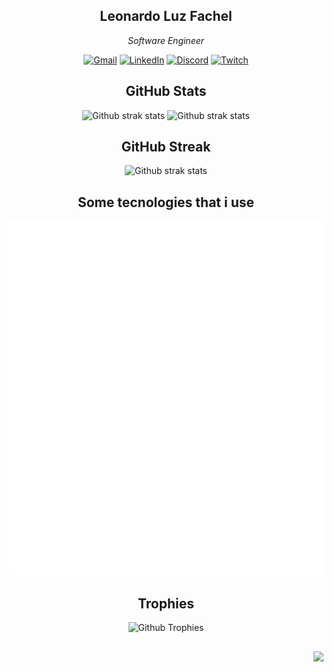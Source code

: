 <div 
  align="center"
>

  ## Leonardo Luz Fachel
  
  _Software Engineer_
  
  [![Gmail](https://img.shields.io/badge/Gmail-D14836?style=for-the-badge&logo=gmail&logoColor=white)](mailto:leonardo.luz.fc@gmail.com)
  [![LinkedIn](https://img.shields.io/badge/linkedin-%230077B5.svg?style=for-the-badge&logo=linkedin&logoColor=white)](https://linkedin.com/in/leonardo-luz-fachel-697867286)
  [![Discord](https://img.shields.io/badge/Discord-%235865F2.svg?style=for-the-badge&logo=discord&logoColor=white)](https://discord.com/users/leonardo_lf)
  [![Twitch](https://img.shields.io/badge/Twitch-9347FF?style=for-the-badge&logo=twitch&logoColor=white)](https://www.twitch.tv/dev_luz)


  ## GitHub Stats

  <picture>
    <source media="(prefers-color-scheme: dark)" srcset="https://github-readme-stats.vercel.app/api/top-langs/?username=leonardo-luz&layout=compact&theme=dark">
    <source media="(prefers-color-scheme: light)" srcset="https://github-readme-stats.vercel.app/api/top-langs/?username=leonardo-luz&layout=compact&theme=default">
    <img height="132px" width="330px" alt="Github strak stats" />
  </picture>
  <picture>
    <source media="(prefers-color-scheme: dark)" srcset="https://github-readme-stats.vercel.app/api?username=Leonardo-Luz&theme=dark&hide_border=false&include_all_commits=true&count_private=true&show_icons=true">
    <source media="(prefers-color-scheme: light)" srcset="https://github-readme-stats.vercel.app/api?username=Leonardo-Luz&theme=default&hide_border=false&include_all_commits=true&count_private=true&show_icons=true">
    <img height="132px" width="330px" alt="Github strak stats" />
  </picture>

  ## GitHub Streak

<picture>
  <source media="(prefers-color-scheme: dark)" srcset="https://github-readme-streak-stats.herokuapp.com/?user=Leonardo-Luz&theme=dark&hide_border=false">
  <source media="(prefers-color-scheme: light)" srcset="https://github-readme-streak-stats.herokuapp.com/?user=Leonardo-Luz&theme=default&hide_border=false">
  <img height="132px" width="330px" alt="Github strak stats" />
</picture>
  
  ## Some tecnologies that i use

  <img src="./assets/tecnologies.svg" alt="tecnologies" />

  ## Trophies

  <picture>
    <source media="(prefers-color-scheme: dark)" srcset="https://github-profile-trophy.vercel.app/?username=leonardo-luz&theme=onedark&row=5&column=5&margin-w=15&margin-h=15">
    <source media="(prefers-color-scheme: light)" srcset="https://github-profile-trophy.vercel.app/?username=leonardo-luz&row=5&column=5&margin-w=15&margin-h=15">
    <img alt="Github Trophies" />
  </picture>

</div>

##

<div align="right">
  
  ![](https://komarev.com/ghpvc/?username=leonardo-luz&style=for-the-badge)
  
</div>
